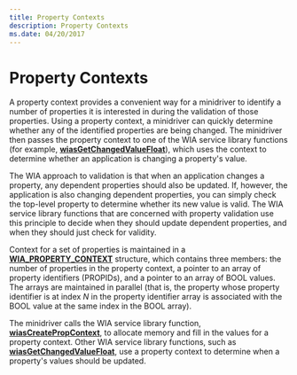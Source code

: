 ```yaml
---
title: Property Contexts
description: Property Contexts
ms.date: 04/20/2017
---
```


# Property Contexts





A property context provides a convenient way for a minidriver to identify a number of properties it is interested in during the validation of those properties. Using a property context, a minidriver can quickly determine whether any of the identified properties are being changed. The minidriver then passes the property context to one of the WIA service library functions (for example, [**wiasGetChangedValueFloat**](/windows-hardware/drivers/ddi/wiamdef/nf-wiamdef-wiasgetchangedvaluefloat)), which uses the context to determine whether an application is changing a property's value.

The WIA approach to validation is that when an application changes a property, any dependent properties should also be updated. If, however, the application is also changing dependent properties, you can simply check the top-level property to determine whether its new value is valid. The WIA service library functions that are concerned with property validation use this principle to decide when they should update dependent properties, and when they should just check for validity.

Context for a set of properties is maintained in a [**WIA\_PROPERTY\_CONTEXT**](/windows-hardware/drivers/ddi/wiamindr_lh/ns-wiamindr_lh-_wia_property_context) structure, which contains three members: the number of properties in the property context, a pointer to an array of property identifiers (PROPIDs), and a pointer to an array of BOOL values. The arrays are maintained in parallel (that is, the property whose property identifier is at index *N* in the property identifier array is associated with the BOOL value at the same index in the BOOL array).

The minidriver calls the WIA service library function, [**wiasCreatePropContext**](/windows-hardware/drivers/ddi/wiamdef/nf-wiamdef-wiascreatepropcontext), to allocate memory and fill in the values for a property context. Other WIA service library functions, such as [**wiasGetChangedValueFloat**](/windows-hardware/drivers/ddi/wiamdef/nf-wiamdef-wiasgetchangedvaluefloat), use a property context to determine when a property's values should be updated.

 

